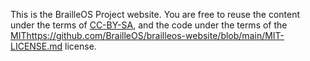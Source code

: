 This is the BrailleOS Project website. You are free to reuse the content under the terms of [CC-BY-SA](https://github.com/BrailleOS/brailleos-website/blob/main/CC-BY-SA-4.0-LICENSE.md), and the code under the terms of the [MIT](https://github.com/BrailleOS/brailleos-website/blob/main/MIT-LICENSE.md)https://github.com/BrailleOS/brailleos-website/blob/main/MIT-LICENSE.md license.

